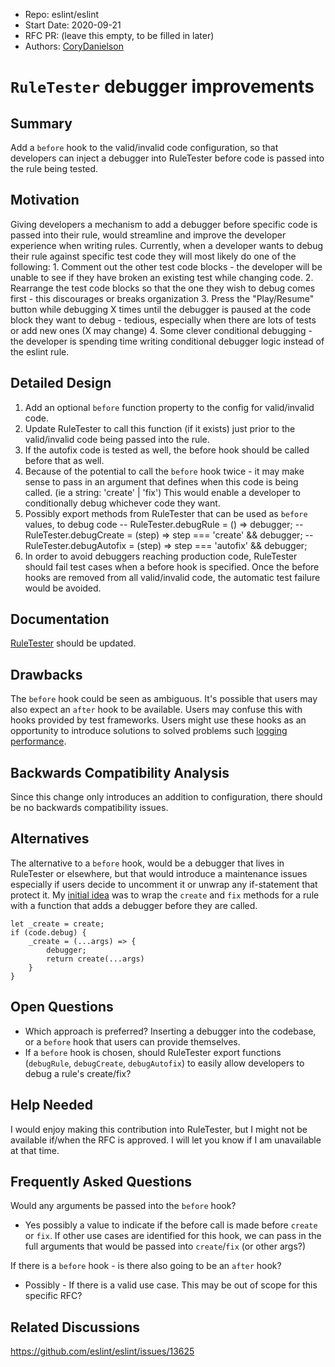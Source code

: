 - Repo: eslint/eslint
- Start Date: 2020-09-21
- RFC PR: (leave this empty, to be filled in later)
- Authors: [CoryDanielson](https://github.com/corydanielson)

# `RuleTester` debugger improvements

## Summary

Add a `before` hook to the valid/invalid code configuration, so that developers can inject a debugger into RuleTester before code is passed into the rule being tested.

## Motivation

Giving developers a mechanism to add a debugger before specific code is passed into their rule, would streamline and improve the developer experience when writing rules. Currently, when a developer wants to debug their rule against specific test code they will most likely do one of the following:
    1. Comment out the other test code blocks - the developer will be unable to see if they have broken an existing test while changing code.
    2. Rearrange the test code blocks so that the one they wish to debug comes first - this discourages or breaks organization
    3. Press the "Play/Resume" button while debugging X times until the debugger is paused at the code block they want to debug - tedious, especially when there are lots of tests or add new ones (X may change)
    4. Some clever conditional debugging - the developer is spending time writing conditional debugger logic instead of the eslint rule.

## Detailed Design

1. Add an optional `before` function property to the config for valid/invalid code.
2. Update RuleTester to call this function (if it exists) just prior to the valid/invalid code being passed into the rule.
3. If the autofix code is tested as well, the before hook should be called before that as well.
4. Because of the potential to call the `before` hook twice - it may make sense to pass in an argument that defines when this code is being called. (ie a string: 'create' | 'fix') This would enable a developer to conditionally debug whichever code they want.
5. Possibly export methods from RuleTester that can be used as `before` values, to debug code
    -- RuleTester.debugRule = () => debugger;
    -- RuleTester.debugCreate = (step) => step === 'create' && debugger;
    -- RuleTester.debugAutofix = (step) => step === 'autofix' && debugger;
6. In order to avoid debuggers reaching production code, RuleTester should fail test cases when a before hook is specified. Once the before hooks are removed from all valid/invalid code, the automatic test failure would be avoided.

## Documentation

[RuleTester](https://eslint.org/docs/developer-guide/nodejs-api#ruletester) should be updated.

## Drawbacks

The `before` hook could be seen as ambiguous. It's possible that users may also expect an `after` hook to be available. Users may confuse this with hooks provided by test frameworks. Users might use these hooks as an opportunity to introduce solutions to solved problems such [logging performance](https://eslint.org/docs/1.0.0/developer-guide/working-with-rules#performance-testing-3).


## Backwards Compatibility Analysis

Since this change only introduces an addition to configuration, there should be no backwards compatibility issues.

## Alternatives

The alternative to a `before` hook, would be a debugger that lives in RuleTester or elsewhere, but that would introduce a maintenance issues especially if users decide to uncomment it or unwrap any if-statement that protect it. My [initial idea](https://github.com/eslint/eslint/issues/13625) was to wrap the `create` and `fix` methods for a rule with a function that adds a debugger before they are called.

```
let _create = create;
if (code.debug) {
    _create = (...args) => {
        debugger;
        return create(...args)
    }
}
```

## Open Questions

- Which approach is preferred? Inserting a debugger into the codebase, or a `before` hook that users can provide themselves.
- If a `before` hook is chosen, should RuleTester export functions (`debugRule`, `debugCreate`, `debugAutofix`) to easily allow developers to debug a rule's create/fix?

## Help Needed

I would enjoy making this contribution into RuleTester, but I might not be available if/when the RFC is approved. I will let you know if I am unavailable at that time.

## Frequently Asked Questions

Would any arguments be passed into the `before` hook?
- Yes possibly a value to indicate if the before call is made before `create` or `fix`. If other use cases are identified for this hook, we can pass in the full arguments that would be passed into `create`/`fix` (or other args?)

If there is a `before` hook - is there also going to be an `after` hook?
- Possibly - If there is a valid use case. This may be out of scope for this specific RFC?

## Related Discussions

https://github.com/eslint/eslint/issues/13625

